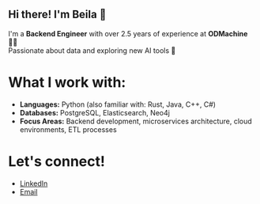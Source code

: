 ## Hi there! I'm Beila 👋

I'm a **Backend Engineer** with over 2.5 years of experience at **ODMachine** 👩‍💻  
Passionate about data and exploring new AI tools 🐉

# What I work with:
- **Languages:** Python (also familiar with: Rust, Java, C++, C#)
- **Databases:** PostgreSQL, Elasticsearch, Neo4j
- **Focus Areas:** Backend development, microservices architecture, cloud environments, ETL processes

# Let's connect!
- [LinkedIn](https://www.linkedin.com/in/beila-wellner)
- [Email](mailto:your.email@example.com)

